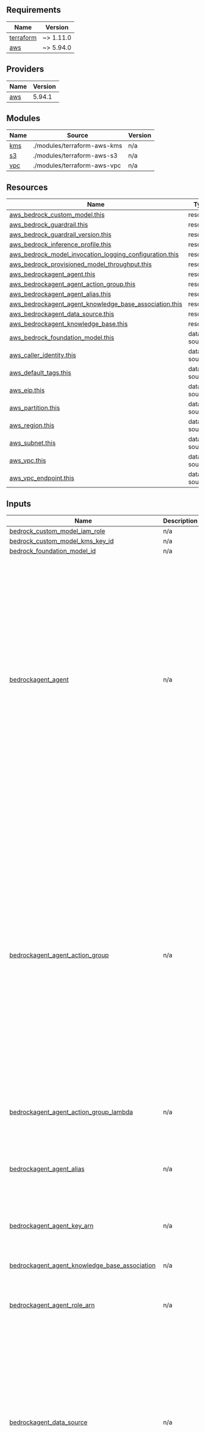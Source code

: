 ## Requirements

| Name | Version |
|------|---------|
| <a name="requirement_terraform"></a> [terraform](#requirement\_terraform) | ~> 1.11.0 |
| <a name="requirement_aws"></a> [aws](#requirement\_aws) | ~> 5.94.0 |

## Providers

| Name | Version |
|------|---------|
| <a name="provider_aws"></a> [aws](#provider\_aws) | 5.94.1 |

## Modules

| Name | Source | Version |
|------|--------|---------|
| <a name="module_kms"></a> [kms](#module\_kms) | ./modules/terraform-aws-kms | n/a |
| <a name="module_s3"></a> [s3](#module\_s3) | ./modules/terraform-aws-s3 | n/a |
| <a name="module_vpc"></a> [vpc](#module\_vpc) | ./modules/terraform-aws-vpc | n/a |

## Resources

| Name | Type |
|------|------|
| [aws_bedrock_custom_model.this](https://registry.terraform.io/providers/hashicorp/aws/latest/docs/resources/bedrock_custom_model) | resource |
| [aws_bedrock_guardrail.this](https://registry.terraform.io/providers/hashicorp/aws/latest/docs/resources/bedrock_guardrail) | resource |
| [aws_bedrock_guardrail_version.this](https://registry.terraform.io/providers/hashicorp/aws/latest/docs/resources/bedrock_guardrail_version) | resource |
| [aws_bedrock_inference_profile.this](https://registry.terraform.io/providers/hashicorp/aws/latest/docs/resources/bedrock_inference_profile) | resource |
| [aws_bedrock_model_invocation_logging_configuration.this](https://registry.terraform.io/providers/hashicorp/aws/latest/docs/resources/bedrock_model_invocation_logging_configuration) | resource |
| [aws_bedrock_provisioned_model_throughput.this](https://registry.terraform.io/providers/hashicorp/aws/latest/docs/resources/bedrock_provisioned_model_throughput) | resource |
| [aws_bedrockagent_agent.this](https://registry.terraform.io/providers/hashicorp/aws/latest/docs/resources/bedrockagent_agent) | resource |
| [aws_bedrockagent_agent_action_group.this](https://registry.terraform.io/providers/hashicorp/aws/latest/docs/resources/bedrockagent_agent_action_group) | resource |
| [aws_bedrockagent_agent_alias.this](https://registry.terraform.io/providers/hashicorp/aws/latest/docs/resources/bedrockagent_agent_alias) | resource |
| [aws_bedrockagent_agent_knowledge_base_association.this](https://registry.terraform.io/providers/hashicorp/aws/latest/docs/resources/bedrockagent_agent_knowledge_base_association) | resource |
| [aws_bedrockagent_data_source.this](https://registry.terraform.io/providers/hashicorp/aws/latest/docs/resources/bedrockagent_data_source) | resource |
| [aws_bedrockagent_knowledge_base.this](https://registry.terraform.io/providers/hashicorp/aws/latest/docs/resources/bedrockagent_knowledge_base) | resource |
| [aws_bedrock_foundation_model.this](https://registry.terraform.io/providers/hashicorp/aws/latest/docs/data-sources/bedrock_foundation_model) | data source |
| [aws_caller_identity.this](https://registry.terraform.io/providers/hashicorp/aws/latest/docs/data-sources/caller_identity) | data source |
| [aws_default_tags.this](https://registry.terraform.io/providers/hashicorp/aws/latest/docs/data-sources/default_tags) | data source |
| [aws_eip.this](https://registry.terraform.io/providers/hashicorp/aws/latest/docs/data-sources/eip) | data source |
| [aws_partition.this](https://registry.terraform.io/providers/hashicorp/aws/latest/docs/data-sources/partition) | data source |
| [aws_region.this](https://registry.terraform.io/providers/hashicorp/aws/latest/docs/data-sources/region) | data source |
| [aws_subnet.this](https://registry.terraform.io/providers/hashicorp/aws/latest/docs/data-sources/subnet) | data source |
| [aws_vpc.this](https://registry.terraform.io/providers/hashicorp/aws/latest/docs/data-sources/vpc) | data source |
| [aws_vpc_endpoint.this](https://registry.terraform.io/providers/hashicorp/aws/latest/docs/data-sources/vpc_endpoint) | data source |

## Inputs

| Name | Description | Type | Default | Required |
|------|-------------|------|---------|:--------:|
| <a name="input_bedrock_custom_model_iam_role"></a> [bedrock\_custom\_model\_iam\_role](#input\_bedrock\_custom\_model\_iam\_role) | n/a | `string` | `null` | no |
| <a name="input_bedrock_custom_model_kms_key_id"></a> [bedrock\_custom\_model\_kms\_key\_id](#input\_bedrock\_custom\_model\_kms\_key\_id) | n/a | `string` | `null` | no |
| <a name="input_bedrock_foundation_model_id"></a> [bedrock\_foundation\_model\_id](#input\_bedrock\_foundation\_model\_id) | n/a | `string` | n/a | yes |
| <a name="input_bedrockagent_agent"></a> [bedrockagent\_agent](#input\_bedrockagent\_agent) | n/a | <pre>list(object({<br/>    id                            = number<br/>    foundation_model              = string<br/>    agent_name                    = optional(string)<br/>    description                   = optional(string)<br/>    idle_session_ttl_in_seconds   = optional(number)<br/>    instruction                   = optional(string)<br/>    prepare_agent                 = optional(bool)<br/>    skip_resource_in_use_check    = optional(bool)<br/>    tags                          = optional(map(string))<br/>    prompt_override_configuration = optional(list(object({<br/>      override_lambda = optional(string)<br/>      prompt_configurations = list(object({<br/>        base_prompt_template = string<br/>        parser_mode          = string<br/>        prompt_creation_mode = string<br/>        prompt_state         = string<br/>        prompt_type          = string<br/>        inference_configuration = list(object({<br/>          max_length     = number<br/>          stop_sequences = list(string)<br/>          temperature    = number<br/>          top_k          = number<br/>          top_p          = number<br/>        }))<br/>      }))<br/>    })), [])<br/>  }))</pre> | `[]` | no |
| <a name="input_bedrockagent_agent_action_group"></a> [bedrockagent\_agent\_action\_group](#input\_bedrockagent\_agent\_action\_group) | n/a | <pre>list(object({<br/>    id                            = number<br/>    agent_id                      = any<br/>    agent_version                 = string<br/>    action_group_name             = string<br/>    action_group_state            = optional(string)<br/>    description                   = optional(string)<br/>    parent_action_group_signature = optional(string)<br/>    skip_resource_in_use_check    = optional(bool)<br/>    action_group_executor = list(object({<br/>      custom_control = optional(string)<br/>      lambda         = optional(string)<br/>    }))<br/>    api_schema = optional(list(object({<br/>      payload = optional(string)<br/>      s3 = optional(list(object({<br/>        s3_bucket_id  = optional(any)<br/>        s3_object_key = optional(string)<br/>      })), [])<br/>    })), [])<br/>    function_schema = optional(list(object({<br/>      member_functions = optional(list(object({<br/>        functions = optional(list(object({<br/>          name        = optional(string)<br/>          description = optional(string)<br/>          parameters = optional(list(object({<br/>            map_block_key = string<br/>            type          = string<br/>            description   = optional(string)<br/>            required      = optional(string)<br/>          })), [])<br/>        })), [])<br/>      })), [])<br/>    })), [])<br/>  }))</pre> | `[]` | no |
| <a name="input_bedrockagent_agent_action_group_lambda"></a> [bedrockagent\_agent\_action\_group\_lambda](#input\_bedrockagent\_agent\_action\_group\_lambda) | n/a | `string` | `null` | no |
| <a name="input_bedrockagent_agent_alias"></a> [bedrockagent\_agent\_alias](#input\_bedrockagent\_agent\_alias) | n/a | <pre>list(object({<br/>    id               = number<br/>    agent_id         = any<br/>    agent_alias_name = string<br/>    description      = optional(string)<br/>    tags             = optional(map(string))<br/>    routing_configuration = optional(list(object({<br/>      agent_version          = optional(string)<br/>      provisioned_throughput = optional(string)<br/>    })), [])<br/>  }))</pre> | `[]` | no |
| <a name="input_bedrockagent_agent_key_arn"></a> [bedrockagent\_agent\_key\_arn](#input\_bedrockagent\_agent\_key\_arn) | n/a | `string` | `null` | no |
| <a name="input_bedrockagent_agent_knowledge_base_association"></a> [bedrockagent\_agent\_knowledge\_base\_association](#input\_bedrockagent\_agent\_knowledge\_base\_association) | n/a | <pre>list(object({<br/>    id                   = number<br/>    description          = string<br/>    agent_id             = any<br/>    knowledge_base_id    = any<br/>    knowledge_base_state = string<br/>    data_deletion_policy = optional(string)<br/>  }))</pre> | `[]` | no |
| <a name="input_bedrockagent_agent_role_arn"></a> [bedrockagent\_agent\_role\_arn](#input\_bedrockagent\_agent\_role\_arn) | n/a | `string` | `null` | no |
| <a name="input_bedrockagent_data_source"></a> [bedrockagent\_data\_source](#input\_bedrockagent\_data\_source) | n/a | <pre>list(object({<br/>    id                = number<br/>    knowledge_base_id = any<br/>    name              = string<br/>    data_source_configuration = list(object({<br/>      type = string<br/>      s3_configuration = optional(list(object({<br/>        bucket_id               = any<br/>        bucket_owner_account_id = optional(string)<br/>        inclusion_prefixes      = optional(list(string))<br/>      })), [])<br/>    }))<br/>    server_side_encryption_configuration = optional(list(object({<br/>      kms_key_arn = optional(string)<br/>    })), [])<br/>    vector_ingestion_configuration = optional(list(object({<br/>      chunking_configuration = optional(list(object({<br/>        chunking_strategy = string<br/>        fixed_size_chunking_configuration = optional(list(object({<br/>          max_tokens         = number<br/>          overlap_percentage = optional(number)<br/>        })), [])<br/>      })), [])<br/>    })), [])<br/>  }))</pre> | `[]` | no |
| <a name="input_bedrockagent_data_source_kms_key"></a> [bedrockagent\_data\_source\_kms\_key](#input\_bedrockagent\_data\_source\_kms\_key) | n/a | `string` | `null` | no |
| <a name="input_bedrockagent_knowledge_base"></a> [bedrockagent\_knowledge\_base](#input\_bedrockagent\_knowledge\_base) | n/a | <pre>list(object({<br/>    id       = number<br/>    role_arn = string<br/>    name     = string<br/>    tags     = optional(map(string))<br/>    knowledge_base_configuration = list(object({<br/>      type = string<br/>      vector_knowledge_base_configuration = optional(list(object({<br/>        embedding_model_arn = string<br/>      })), [])<br/>    }))<br/>    storage_configuration = list(object({<br/>      opensearch_serverless_configuration = optional(list(object({<br/>        vector_index_name = string<br/>        collection_arn    = string<br/>        field_mapping = list(object({<br/>          metadata_field = string<br/>          text_field     = string<br/>          vector_field   = string<br/>        }))<br/>      })), [])<br/>      pinecone_configuration = optional(list(object({<br/>        credentials_secret_arn = string<br/>        connection_string      = string<br/>        field_mapping = list(object({<br/>          metadata_field = string<br/>          text_field     = string<br/>        }))<br/>      })), [])<br/>      rds_configuration = optional(list(object({<br/>        resource_arn           = string<br/>        database_name          = string<br/>        table_name             = string<br/>        credentials_secret_arn = string<br/>        field_mapping = list(object({<br/>          metadata_field    = string<br/>          text_field        = string<br/>          primary_key_field = string<br/>          vector_field      = string<br/>        }))<br/>      })), [])<br/>      redis_enterprise_cloud_configuration = optional(list(object({<br/>        credentials_secret_arn = string<br/>        endpoint               = string<br/>        vector_index_name      = string<br/>        field_mapping = list(object({<br/>          metadata_field = string<br/>          text_field     = string<br/>          vector_field   = string<br/>        }))<br/>      })), [])<br/>    }))<br/>  }))</pre> | `[]` | no |
| <a name="input_bedrockagent_knowledge_base_role_arn"></a> [bedrockagent\_knowledge\_base\_role\_arn](#input\_bedrockagent\_knowledge\_base\_role\_arn) | n/a | `string` | `null` | no |
| <a name="input_bucket_policy"></a> [bucket\_policy](#input\_bucket\_policy) | n/a | `any` | `[]` | no |
| <a name="input_custom_model"></a> [custom\_model](#input\_custom\_model) | n/a | <pre>list(object({<br/>    id                      = number<br/>    base_model_identifier   = string<br/>    custom_model_name       = string<br/>    hyperparameters         = map(string)<br/>    role_arn                = string<br/>    job_name                = string<br/>    custom_model_kms_key_id = optional(string)<br/>    customization_type      = optional(string)<br/>    tags                    = optional(map(string))<br/>    output_data_config = list(object({<br/>      s3_uri = string<br/>    }))<br/>    training_data_config = list(object({<br/>      s3_uri        = string<br/>      training_file = string<br/>    }))<br/>    validation_data_config = optional(list(object({<br/>      validator = list(object({<br/>        s3_uri          = string<br/>        validation_file = string<br/>      }))<br/>    })), [])<br/>    vpc_config = optional(list(object({<br/>      security_group_id = any<br/>      subnet_id         = any<br/>    })), [])<br/>  }))</pre> | `[]` | no |
| <a name="input_eip"></a> [eip](#input\_eip) | n/a | `any` | `[]` | no |
| <a name="input_eip_id"></a> [eip\_id](#input\_eip\_id) | n/a | `string` | `null` | no |
| <a name="input_guardrail"></a> [guardrail](#input\_guardrail) | n/a | <pre>list(object({<br/>    id                        = any<br/>    blocked_input_messaging   = string<br/>    blocked_outputs_messaging = string<br/>    name                      = string<br/>    description               = optional(string)<br/>    kms_key_id                = optional(any)<br/>    tags                      = optional(map(string))<br/>    content_policy_config = optional(list(object({<br/>      filters_config = optional(list(object({<br/>        input_strength  = string<br/>        output_strength = string<br/>        type            = string<br/>      })), [])<br/>    })), [])<br/>    contextual_grounding_policy_config = optional(list(object({<br/>      filters_config = optional(list(object({<br/>        threshold = number<br/>        type      = string<br/>      })), [])<br/>    })), [])<br/>    sensitive_information_policy_config = optional(list(object({<br/>      pii_entities_config = optional(list(object({<br/>        action = string<br/>        type   = string<br/>      })), [])<br/>      regexes_config = optional(list(object({<br/>        action  = string<br/>        name    = string<br/>        pattern = string<br/>      })), [])<br/>    })), [])<br/>    topic_policy_config = optional(list(object({<br/>      topics_config = optional(list(object({<br/>        definition = string<br/>        name       = string<br/>        type       = string<br/>      })), [])<br/>    })), [])<br/>    word_policy_config = optional(list(object({<br/>      managed_word_lists_config = optional(list(object({<br/>        type = string<br/>      })), [])<br/>      words_config = optional(list(object({<br/>        text = string<br/>      })), [])<br/>    })), [])<br/>  }))</pre> | `[]` | no |
| <a name="input_guardrail_version"></a> [guardrail\_version](#input\_guardrail\_version) | n/a | <pre>list(object({<br/>    id           = any<br/>    guardrail_id = any<br/>    skip_destroy = optional(bool)<br/>    description  = optional(string)<br/>  }))</pre> | `[]` | no |
| <a name="input_inference_profile"></a> [inference\_profile](#input\_inference\_profile) | n/a | <pre>list(object({<br/>    id          = any<br/>    name        = string<br/>    description = optional(string)<br/>    tags        = optional(map(string))<br/>    model_source = optional(list(object({<br/>      model_name = string<br/>    })), [])<br/>  }))</pre> | n/a | yes |
| <a name="input_kms_key"></a> [kms\_key](#input\_kms\_key) | n/a | `any` | `[]` | no |
| <a name="input_model_invocation_logging_configuration"></a> [model\_invocation\_logging\_configuration](#input\_model\_invocation\_logging\_configuration) | n/a | <pre>list(object({<br/>    id = number<br/>    logging_config = list(object({<br/>      image_data_delivery_enabled     = optional(bool)<br/>      text_data_delivery_enabled      = optional(bool)<br/>      embedding_data_delivery_enabled = optional(bool)<br/>      cloudwatch_config = optional(list(object({<br/>        log_group_name = string<br/>        role_arn       = optional(string)<br/>        large_data_delivery_s3_config = optional(list(object({<br/>          bucket_id  = any<br/>          key_prefix = optional(string)<br/>        })), [])<br/>      })), [])<br/>      s3_config = optional(list(object({<br/>        bucket_id  = any<br/>        key_prefix = optional(string)<br/>      })), [])<br/>    }))<br/>  }))</pre> | `[]` | no |
| <a name="input_model_invocation_logging_configuration_log_group"></a> [model\_invocation\_logging\_configuration\_log\_group](#input\_model\_invocation\_logging\_configuration\_log\_group) | n/a | `string` | `null` | no |
| <a name="input_model_invocation_logging_configuration_role"></a> [model\_invocation\_logging\_configuration\_role](#input\_model\_invocation\_logging\_configuration\_role) | n/a | `string` | `null` | no |
| <a name="input_opensearch_collection_arn"></a> [opensearch\_collection\_arn](#input\_opensearch\_collection\_arn) | n/a | `string` | `null` | no |
| <a name="input_pinecone_credentials_secrets_arn"></a> [pinecone\_credentials\_secrets\_arn](#input\_pinecone\_credentials\_secrets\_arn) | n/a | `string` | `null` | no |
| <a name="input_provisioned_model_throughput"></a> [provisioned\_model\_throughput](#input\_provisioned\_model\_throughput) | n/a | <pre>list(object({<br/>    id                     = number<br/>    model_arn              = string<br/>    model_units            = number<br/>    provisioned_model_name = string<br/>    commitment_duration    = optional(string)<br/>    tags                   = optional(map(string))<br/>  }))</pre> | `[]` | no |
| <a name="input_rds_credentials_secret_arn"></a> [rds\_credentials\_secret\_arn](#input\_rds\_credentials\_secret\_arn) | n/a | `string` | `null` | no |
| <a name="input_rds_resource_arn"></a> [rds\_resource\_arn](#input\_rds\_resource\_arn) | n/a | `string` | `null` | no |
| <a name="input_redis_credentials_secret_arn"></a> [redis\_credentials\_secret\_arn](#input\_redis\_credentials\_secret\_arn) | n/a | `string` | `null` | no |
| <a name="input_route_table"></a> [route\_table](#input\_route\_table) | n/a | `any` | `[]` | no |
| <a name="input_s3_bucket"></a> [s3\_bucket](#input\_s3\_bucket) | n/a | `any` | `[]` | no |
| <a name="input_s3_bucket_server_side_encryption_configuration"></a> [s3\_bucket\_server\_side\_encryption\_configuration](#input\_s3\_bucket\_server\_side\_encryption\_configuration) | n/a | `any` | `[]` | no |
| <a name="input_s3_bucket_versioning"></a> [s3\_bucket\_versioning](#input\_s3\_bucket\_versioning) | n/a | `any` | `[]` | no |
| <a name="input_s3_encryption_kms_master_key_id"></a> [s3\_encryption\_kms\_master\_key\_id](#input\_s3\_encryption\_kms\_master\_key\_id) | n/a | `string` | `null` | no |
| <a name="input_security_group"></a> [security\_group](#input\_security\_group) | n/a | `any` | `[]` | no |
| <a name="input_subnet"></a> [subnet](#input\_subnet) | n/a | `any` | `[]` | no |
| <a name="input_subnet_id"></a> [subnet\_id](#input\_subnet\_id) | n/a | `string` | `null` | no |
| <a name="input_tags"></a> [tags](#input\_tags) | n/a | `map(string)` | `{}` | no |
| <a name="input_vpc"></a> [vpc](#input\_vpc) | n/a | `any` | `[]` | no |
| <a name="input_vpc_endpoint"></a> [vpc\_endpoint](#input\_vpc\_endpoint) | n/a | `any` | `[]` | no |
| <a name="input_vpc_endpoint_id"></a> [vpc\_endpoint\_id](#input\_vpc\_endpoint\_id) | n/a | `string` | `null` | no |
| <a name="input_vpc_id"></a> [vpc\_id](#input\_vpc\_id) | n/a | `string` | `null` | no |

## Outputs

| Name | Description |
|------|-------------|
| <a name="output_aws_bedrock_custom_model_customization_type"></a> [aws\_bedrock\_custom\_model\_customization\_type](#output\_aws\_bedrock\_custom\_model\_customization\_type) | n/a |
| <a name="output_aws_bedrock_custom_model_id"></a> [aws\_bedrock\_custom\_model\_id](#output\_aws\_bedrock\_custom\_model\_id) | # aws\_bedrock\_custom\_model |
| <a name="output_aws_bedrock_guardrail_id"></a> [aws\_bedrock\_guardrail\_id](#output\_aws\_bedrock\_guardrail\_id) | # aws\_bedrock\_guardrail |
| <a name="output_aws_bedrock_guardrail_name"></a> [aws\_bedrock\_guardrail\_name](#output\_aws\_bedrock\_guardrail\_name) | n/a |
| <a name="output_aws_bedrock_inference_profile_arn"></a> [aws\_bedrock\_inference\_profile\_arn](#output\_aws\_bedrock\_inference\_profile\_arn) | n/a |
| <a name="output_aws_bedrock_inference_profile_id"></a> [aws\_bedrock\_inference\_profile\_id](#output\_aws\_bedrock\_inference\_profile\_id) | # aws\_bedrock\_inference\_profile |
| <a name="output_aws_bedrock_inference_profile_model_source"></a> [aws\_bedrock\_inference\_profile\_model\_source](#output\_aws\_bedrock\_inference\_profile\_model\_source) | n/a |
| <a name="output_aws_bedrock_inference_profile_name"></a> [aws\_bedrock\_inference\_profile\_name](#output\_aws\_bedrock\_inference\_profile\_name) | n/a |
| <a name="output_aws_bedrock_model_invocation_logging_configuration_id"></a> [aws\_bedrock\_model\_invocation\_logging\_configuration\_id](#output\_aws\_bedrock\_model\_invocation\_logging\_configuration\_id) | # aws\_bedrock\_model\_invocation\_logging\_configuration |
| <a name="output_aws_bedrock_provisioned_model_throughput_commitment_duration"></a> [aws\_bedrock\_provisioned\_model\_throughput\_commitment\_duration](#output\_aws\_bedrock\_provisioned\_model\_throughput\_commitment\_duration) | n/a |
| <a name="output_aws_bedrock_provisioned_model_throughput_id"></a> [aws\_bedrock\_provisioned\_model\_throughput\_id](#output\_aws\_bedrock\_provisioned\_model\_throughput\_id) | # aws\_bedrock\_provisioned\_model\_throughput |
| <a name="output_aws_bedrockagent_agent_action_group_id"></a> [aws\_bedrockagent\_agent\_action\_group\_id](#output\_aws\_bedrockagent\_agent\_action\_group\_id) | # aws\_bedrockagent\_agent\_action\_group |
| <a name="output_aws_bedrockagent_agent_action_group_name"></a> [aws\_bedrockagent\_agent\_action\_group\_name](#output\_aws\_bedrockagent\_agent\_action\_group\_name) | n/a |
| <a name="output_aws_bedrockagent_agent_alias_id"></a> [aws\_bedrockagent\_agent\_alias\_id](#output\_aws\_bedrockagent\_agent\_alias\_id) | # aws\_bedrockagent\_agent\_alias |
| <a name="output_aws_bedrockagent_agent_alias_name"></a> [aws\_bedrockagent\_agent\_alias\_name](#output\_aws\_bedrockagent\_agent\_alias\_name) | n/a |
| <a name="output_aws_bedrockagent_agent_arn"></a> [aws\_bedrockagent\_agent\_arn](#output\_aws\_bedrockagent\_agent\_arn) | n/a |
| <a name="output_aws_bedrockagent_agent_id"></a> [aws\_bedrockagent\_agent\_id](#output\_aws\_bedrockagent\_agent\_id) | # aws\_bedrockagent\_agent |
| <a name="output_aws_bedrockagent_agent_knowledge_base_association_id"></a> [aws\_bedrockagent\_agent\_knowledge\_base\_association\_id](#output\_aws\_bedrockagent\_agent\_knowledge\_base\_association\_id) | # aws\_bedrockagent\_agent\_knowledge\_base\_association |
| <a name="output_aws_bedrockagent_agent_knowledge_base_association_version"></a> [aws\_bedrockagent\_agent\_knowledge\_base\_association\_version](#output\_aws\_bedrockagent\_agent\_knowledge\_base\_association\_version) | n/a |
| <a name="output_aws_bedrockagent_data_source_id"></a> [aws\_bedrockagent\_data\_source\_id](#output\_aws\_bedrockagent\_data\_source\_id) | # aws\_bedrockagent\_data\_source |
| <a name="output_aws_bedrockagent_data_source_name"></a> [aws\_bedrockagent\_data\_source\_name](#output\_aws\_bedrockagent\_data\_source\_name) | n/a |
| <a name="output_aws_bedrockagent_knowledge_base_arn"></a> [aws\_bedrockagent\_knowledge\_base\_arn](#output\_aws\_bedrockagent\_knowledge\_base\_arn) | n/a |
| <a name="output_aws_bedrockagent_knowledge_base_id"></a> [aws\_bedrockagent\_knowledge\_base\_id](#output\_aws\_bedrockagent\_knowledge\_base\_id) | # aws\_bedrockagent\_knowledge\_base |
